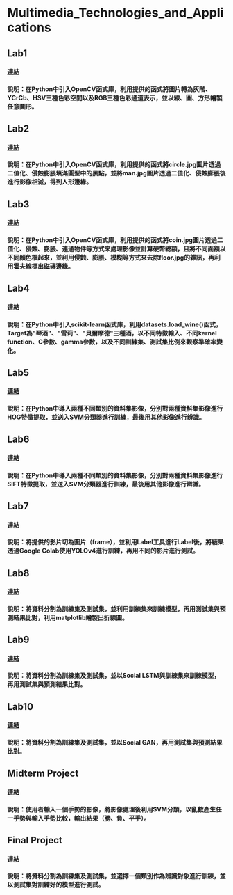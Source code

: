 # Multimedia_Technologies_and_Applications
## Lab1
#### [連結](https://drive.google.com/drive/folders/15werAqUWP3YhN1UI_14PnWHsj2DExG4q?usp=drive_link)
#### 說明：在Python中引入OpenCV函式庫，利用提供的函式將圖片轉為灰階、YCrCb、HSV三種色彩空間以及RGB三種色彩通道表示，並以線、圓、方形繪製任意圖形。
## Lab2
#### [連結](https://drive.google.com/drive/folders/1sdiKOA8x-_amwOq7o6gAI5nJiHG589a-?usp=drive_link)
#### 說明：在Python中引入OpenCV函式庫，利用提供的函式將circle.jpg圖片透過二值化、侵蝕膨脹填滿圓型中的黑點，並將man.jpg圖片透過二值化、侵蝕膨脹後進行影像相減，得到人形邊緣。
## Lab3
#### [連結](https://drive.google.com/drive/folders/1DEQEK7t_K5SjGe5nu22P9-8wUVcDr0Jd?usp=drive_link)
#### 說明：在Python中引入OpenCV函式庫，利用提供的函式將coin.jpg圖片透過二值化、侵蝕、膨脹、連通物件等方式來處理影像並計算硬幣總額，且將不同面額以不同顏色框起來，並利用侵蝕、膨脹、模糊等方式來去除floor.jpg的雜訊，再利用霍夫線標出磁磚邊緣。
## Lab4
#### [連結](https://drive.google.com/drive/folders/1ORtffihPTUmJOs2KjOb1JbP5OHmZE8eV?usp=drive_link)
#### 說明：在Python中引入scikit-learn函式庫，利用datasets.load_wine()函式，Target為"琴酒"、"雪莉"、"貝爾摩德"三種酒，以不同特徵輸入、不同kernel function、C參數、gamma參數，以及不同訓練集、測試集比例來觀察準確率變化。
## Lab5
#### [連結](https://drive.google.com/drive/folders/1jC1I2MJRDO_6WAWJw-9DbSq_v2yNYpf2?usp=drive_link)
#### 說明：在Python中導入兩種不同類別的資料集影像，分別對兩種資料集影像進行HOG特徵提取，並送入SVM分類器進行訓練，最後用其他影像進行辨識。
## Lab6
#### [連結](https://drive.google.com/drive/folders/1Fr7lq9ofpCfLKlGlqg_1mRMAIdsf8eeM?usp=drive_link)
#### 說明：在Python中導入兩種不同類別的資料集影像，分別對兩種資料集影像進行SIFT特徵提取，並送入SVM分類器進行訓練，最後用其他影像進行辨識。
## Lab7
#### [連結](https://drive.google.com/drive/folders/19H1FSrlzzaq2TKL7HtfxLwrAm7lsUrHy?usp=drive_link)
#### 說明：將提供的影片切為圖片（frame），並利用Label工具進行Label後，將結果透過Google Colab使用YOLOv4進行訓練，再用不同的影片進行測試。
## Lab8
#### [連結](https://drive.google.com/drive/folders/17TJ_DR225l7BLTfbrVk6pdPV8us1qTtk?usp=drive_link)
#### 說明：將資料分割為訓練集及測試集，並利用訓練集來訓練模型，再用測試集與預測結果比對，利用matplotlib繪製出折線圖。
## Lab9
#### [連結](https://drive.google.com/drive/folders/1MZtMG9agaDpeNuoDXoNWfurFIU9LdhTt?usp=drive_link)
#### 說明：將資料分割為訓練集及測試集，並以Social LSTM與訓練集來訓練模型，再用測試集與預測結果比對。
## Lab10
#### [連結](https://drive.google.com/drive/folders/1C6S4wLsCo2-3G2_Qev3rhJEj1yHyK6yb?usp=drive_link)
#### 說明：將資料分割為訓練集及測試集，並以Social GAN，再用測試集與預測結果比對。
## Midterm Project
#### [連結](https://drive.google.com/drive/folders/1vjXPhLSfJODD3nKL8qTiImZ33gf-iP0H?usp=drive_link)
#### 說明：使用者輸入一個手勢的影像，將影像處理後利用SVM分類，以亂數產生任一手勢與輸入手勢比較，輸出結果（勝、負、平手）。
## Final Project
#### [連結](https://drive.google.com/drive/folders/19Fut0uxPmydD6fBVeZ7Qmu8PRPp6tHst?usp=drive_link)
#### 說明：將資料分割為訓練集及測試集，並選擇一個類別作為辨識對象進行訓練，並以測試集對訓練好的模型進行測試。

